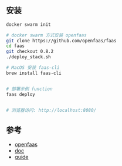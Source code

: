 

## 安装

```bash
docker swarm init

# docker swarm 方式安装 openfaas
git clone https://github.com/openfaas/faas  
cd faas  
git checkout 0.8.2
./deploy_stack.sh

# MacOS 安装 faas-cli
brew install faas-cli


# 部署示例 function
faas deploy


# 浏览器访问: http://localhost:8080/

```

## 参考

- [openfaas](https://github.com/openfaas/faas)
- [doc](http://docs.openfaas.com/)
- [guide](https://github.com/openfaas/faas/tree/master/guide)
